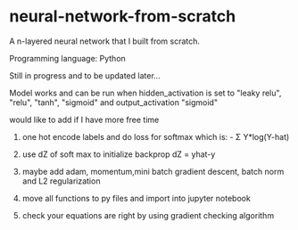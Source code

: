 # neural-network-from-scratch
A n-layered neural network that I built from scratch.

Programming language: Python

Still in progress and to be updated later...

Model works and can be run when hidden_activation is set to "leaky relu", "relu", "tanh", "sigmoid" and output_activation "sigmoid"


would like to add if I have more free time

1. one hot encode labels and do loss for softmax which is: - Σ Y*log(Y-hat)

2. use dZ of soft max to initialize backprop dZ = yhat-y

3. maybe add adam, momentum,mini batch gradient descent, batch norm and L2 regularization

4. move all functions to py files and import into jupyter notebook

5. check your equations are right by using gradient checking algorithm
